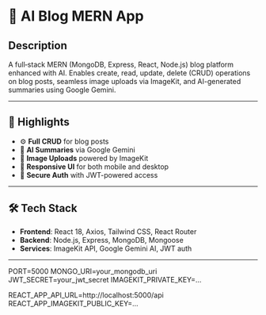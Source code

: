 # 📝 AI Blog MERN App

## Description
A full‑stack MERN (MongoDB, Express, React, Node.js) blog platform enhanced with AI. Enables create, read, update, delete (CRUD) operations on blog posts, seamless image uploads via ImageKit, and AI-generated summaries using Google Gemini.

---

## 🚀 Highlights
- ⚙️ **Full CRUD** for blog posts  
- 🧠 **AI Summaries** via Google Gemini  
- 📸 **Image Uploads** powered by ImageKit  
- 📱 **Responsive UI** for both mobile and desktop  
- 🔐 **Secure Auth** with JWT-powered access

---


## 🛠️ Tech Stack
- **Frontend**: React 18, Axios, Tailwind CSS, React Router  
- **Backend**: Node.js, Express, MongoDB, Mongoose  
- **Services**: ImageKit API, Google Gemini AI, JWT auth

---

PORT=5000
MONGO_URI=your_mongodb_uri
JWT_SECRET=your_jwt_secret
IMAGEKIT_PRIVATE_KEY=...


REACT_APP_API_URL=http://localhost:5000/api
REACT_APP_IMAGEKIT_PUBLIC_KEY=...



